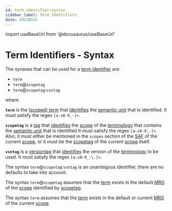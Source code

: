 ```yaml
---
id: term-identifier-syntax
sidebar_label: Term Identifiers
date: 20230915
---
```


import useBaseUrl from '@docusaurus/useBaseUrl'

# Term Identifiers - Syntax

The synaxes that can be used for a [term identifier](@) are: 

- `term`
- `term`@`scopetag`
- `term`@`scopetag`:`vsntag`

where

**`term`** is the [(scoped) term](@) that [identifies](@) the [semantic unit](@) that is identified. It must satisfy the regex `[a-z0-9_-]+`.

**`scopetag`** is a [tag](@) that [identifies](@) the [scope](@) of the [terminology](@) that contains the [semantic unit](@) that is identified It must satisfy the regex `[a-z0-9_-]+`. Also, it must either be mentioned in the `scopes` section of the [SAF](@) of the current [scope](@), or it must be the [scopetag](@) of the current [scope](@) itself.

**`vsntag`** is a [versiontag](@) that [identifies](@) the  version of the [terminology](@) to be used. It must satisfy the regex `[a-z0-9_-\.]+`.

The syntax `term`@`scopetag`:`vsntag` is an unambigous identifier, there are no defaults to take into account.

The syntax `term`@`scopetag` assumes that the [term](@) exists in the default [MRG](@) of the [scope](@) identified by [scopetag](@).

The syntax `term` assumes that the [term](@) exists in the default or current [MRG](@) of the current [scope](@).